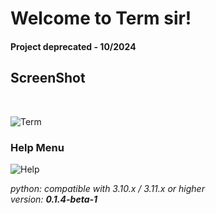 # Welcome to **Term** sir!
#### Project deprecated - 10/2024
## ScreenShot

<br>

![Term](./res/term.png)


### Help Menu

![Help](./res/help.png)

_python: compatible with 3.10.x / 3.11.x or higher_
<br>
_version: **0.1.4-beta-1**_